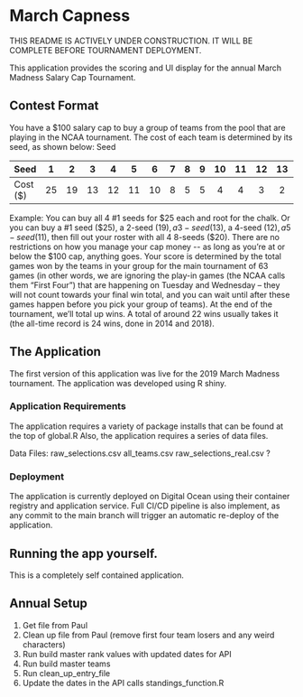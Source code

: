 # March Capness

THIS README IS ACTIVELY UNDER CONSTRUCTION.  IT WILL BE COMPLETE BEFORE TOURNAMENT DEPLOYMENT.  

This application provides the scoring and UI display for the annual March Madness Salary Cap Tournament.

## Contest Format
You have a $100 salary cap to buy a group of teams from the pool that are playing in the NCAA tournament. The cost of each team is determined by its seed, as shown below:
Seed

| Seed      |  1  |  2  |  3  |  4  |  5  |  6  |  7  |  8  |  9  | 10  | 11  | 12  | 13  | 14  | 15  | 16  |
| --------- |:---:|:---:|:---:|:---:|:---:|:---:|:---:|:---:|:---:|:---:|:---:|:---:|:---:|:---:|:---:|:---:|
| Cost ($)  | 25  | 19  | 13  | 12  | 11  | 10  |  8  |  5  |  5  |  4  |  4  |  3  |  2  |  2  |  1  |  1  |


 

Example: You can buy all 4 #1 seeds for $25 each and root for the chalk. Or you can buy a #1 seed ($25), a 2-seed ($19), a 3-seed ($13), a 4-seed ($12), a 5-seed ($11), then fill out your roster with all 4 8-seeds ($20). There are no restrictions on how you manage your cap money -- as long as you’re at or below the $100 cap, anything goes.
Your score is determined by the total games won by the teams in your group for the main tournament of 63 games (in other words, we are ignoring the play-in games (the NCAA calls them “First Four”) that are happening on Tuesday and Wednesday – they will not count towards your final win total, and you can wait until after these games happen before you pick your group of teams). At the end of the tournament, we’ll total up wins. A total of around 22 wins usually takes it (the all-time record is 24 wins, done in 2014 and 2018).


## The Application
The first version of this application was live for the 2019 March Madness tournament.  The application was developed using R shiny.

### Application Requirements
The application requires a variety of package installs that can be found at the top of global.R  Also, the application requires a series of data files.

Data Files:
raw_selections.csv
all_teams.csv
raw_selections_real.csv ?

### Deployment
The application is currently deployed on Digital Ocean using their container registry and application service.  Full CI/CD pipeline is also implement, as any commit to the main branch will trigger an automatic re-deploy of the application.  


## Running the app yourself.
This is a completely self contained application.  

## Annual Setup
1. Get file from Paul
2. Clean up file from Paul (remove first four team losers and any weird characters)
3. Run build master rank values with updated dates for API
4. Run build master teams
5. Run clean_up_entry_file
6. Update the dates in the API calls standings_function.R
